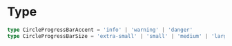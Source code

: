 # Type

```typescript
type CircleProgressBarAccent = 'info' | 'warning' | 'danger'
type CircleProgressBarSize = 'extra-small' | 'small' | 'medium' | 'large'
```
